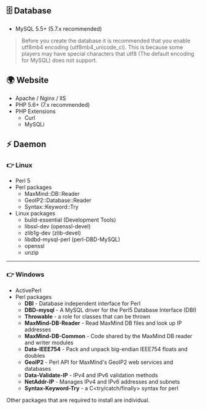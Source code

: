 ## 🗄 Database
* MySQL 5.5+ (5.7.x recommended)
> Before you create the database it is recommended that you enable utf8mb4 encoding (utf8mb4_unicode_ci). This is because some players may have special characters that utf8 (The default encoding for MySQL) does not support.
## 🌍 Website
* Apache / Nginx / IIS
* PHP 5.6+ (7.x recommended)
* PHP Extensions
  * Curl
  * MySQLi 
## ⚡️ Daemon

### 👉 Linux
* Perl 5
* Perl packages
  * MaxMind::DB::Reader
  * GeoIP2::Database::Reader
  * Syntax::Keyword::Try
* Linux packages
  * build-essential (Development Tools)
  * libssl-dev (openssl-devel)
  * zlib1g-dev (zlib-devel)
  * libdbd-mysql-perl (perl-DBD-MySQL)
  * openssl
  * unzip

***

### 👉 Windows
* ActivePerl
* Perl packages
  * **DBI** - Database independent interface for Perl
  * **DBD-mysql** - A MySQL driver for the Perl5 Database Interface (DBI)
  * **Throwable** - a role for classes that can be thrown
  * **MaxMind-DB-Reader** - Read MaxMind DB files and look up IP addresses
  * **MaxMind-DB-Common** - Code shared by the MaxMind DB reader and writer modules
  * **Data-IEEE754** - Pack and unpack big-endian IEEE754 floats and doubles
  * **GeoIP2** - Perl API for MaxMind's GeoIP2 web services and databases
  * **Data-Validate-IP** - IPv4 and IPv6 validation methods
  * **NetAddr-IP** - Manages IPv4 and IPv6 addresses and subnets
  * **Syntax-Keyword-Try** - a C<try/catch/finally> syntax for perl

 Other packages that are required to install are individual.